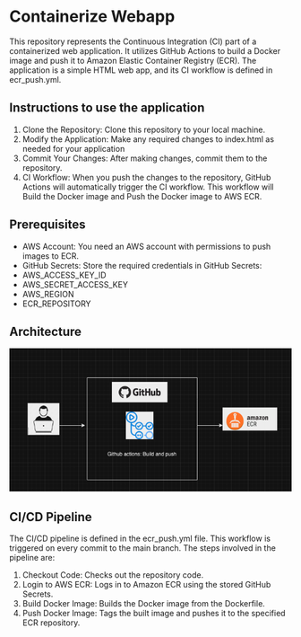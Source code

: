 # Containerize Webapp

This repository represents the Continuous Integration (CI) part of a containerized web application. It utilizes GitHub Actions to build a Docker image and push it to Amazon Elastic Container Registry (ECR). The application is a simple HTML web app, and its CI workflow is defined in ecr_push.yml.

## Instructions to use the application

1. Clone the Repository: Clone this repository to your local machine.
2. Modify the Application: Make any required changes to index.html as needed for your application
3. Commit Your Changes: After making changes, commit them to the repository.
4. CI Workflow: When you push the changes to the repository, GitHub Actions will automatically trigger the CI workflow. This workflow will Build the Docker image and Push the Docker image to AWS ECR.

## Prerequisites

* AWS Account: You need an AWS account with permissions to push images to ECR.
* GitHub Secrets: Store the required credentials in GitHub Secrets:
* AWS_ACCESS_KEY_ID
* AWS_SECRET_ACCESS_KEY
* AWS_REGION
* ECR_REPOSITORY

## Architecture

![alt text](image.png)

## CI/CD Pipeline

The CI/CD pipeline is defined in the ecr_push.yml file. This workflow is triggered on every commit to the main branch. The steps involved in the pipeline are:

1. Checkout Code: Checks out the repository code.
2. Login to AWS ECR: Logs in to Amazon ECR using the stored GitHub Secrets.
3. Build Docker Image: Builds the Docker image from the Dockerfile.
4. Push Docker Image: Tags the built image and pushes it to the specified ECR repository.
